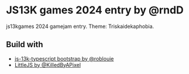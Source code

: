 # JS13K games 2024 entry by @rndD

js13kgames 2024 gamejam entry.
Theme: Triskaidekaphobia.

## Build with

* [js-13k-typescript bootstrap by @roblouie](https://github.com/roblouie/js13k-typescript-starter)
* [LittleJS by @KilledByAPixel](https://github.com/KilledByAPixel/LittleJS)
